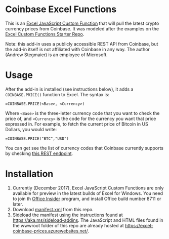 # Coinbase Excel Functions

This is an [Excel JavaScript Custom Function](https://dev.office.com/docs/add-ins/excel/custom-functions-overview) that will pull the latest crypto currency prices from Coinbase. It was modeled after the examples on the [Excel Custom Functions Starter Repo](https://github.com/OfficeDev/Excel-Custom-Functions).

Note: this add-in uses a publicly accessible REST API from Coinbase, but the add-in itself is not affiliated with Coinbase in any way. The author (Andrew Stegmaier) is an employee of Microsoft.

# Usage

After the add-in is installed (see instructions below), it adds a `COINBASE.PRICE()` function to Excel. The syntax is:
```
=COINBASE.PRICE(<Base>, <Currency>)
```
Where `<Base>` is the three-letter currency code that you want to check the price of, and `<Currency>` is the code for the currency you want that price expressed in. For example, to fetch the current price of Bitcoin in US Dollars, you would write:
```
=COINBASE.PRICE("BTC","USD")
```
You can get see the list of currency codes that Coinbase currently supports by checking [this REST endpoint](https://api.coinbase.com/v2/currencies).

# Installation

1. Currently (December 2017), Excel JavaScript Custom Functions are only available for preview in the latest builds of Excel for Windows. You need to join th [Office Insider](https://products.office.com/en-us/office-insider) program, and install Office build number 8711 or later.
2. Download [manifest.xml](https://github.com/astegmaier/coinbase-excel-functions/blob/master/manifest.xml) from this repo.
3. Sideload the manifest using the instructions found at <https://aka.ms/sideload-addins>. The JavaScript and HTML files found in the wwwroot folder of this repo are already hosted at <https://excel-coinbase-prices.azurewebsites.net/>.